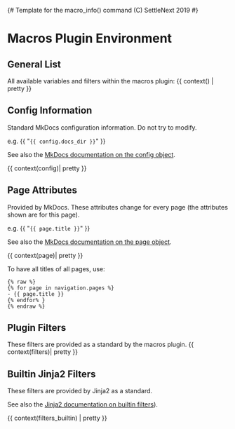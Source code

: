 {#
Template for the macro_info() command
(C) SettleNext 2019
#}


# Macros Plugin Environment

## General List
All available variables and filters within the macros plugin:
{{ context() | pretty }}

## Config Information
Standard MkDocs configuration information. Do not try to modify.

e.g. {{ "`{{ config.docs_dir }}`" }}

See also the [MkDocs documentation on the config object](https://www.MkDocs.org/user-guide/custom-themes/#config).

{{ context(config)| pretty }}

## Page Attributes
Provided by MkDocs. These attributes change for every page
(the attributes shown are for this page).

e.g. {{ "`{{ page.title }}`" }}

See also the [MkDocs documentation on the page object](https://www.MkDocs.org/user-guide/custom-themes/#page).


{{ context(page)| pretty }}

To have all titles of all pages, use:

```
{% raw %}
{% for page in navigation.pages %}
- {{ page.title }}
{% endfor% }
{% endraw %}
```

## Plugin Filters
These filters are provided as a standard by the macros plugin.
{{ context(filters)| pretty }}

## Builtin Jinja2 Filters
These filters are provided by Jinja2 as a standard.

See also the [Jinja2 documentation on builtin filters](https://jinja.palletsprojects.com/en/2.11.x/templates/#builtin-filters)).

{{ context(filters_builtin) | pretty }}

